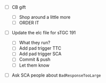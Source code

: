 - [ ] CB gift
  - [ ] Shop around a little more
  - [ ] ORDER IT
- [ ] Update the elc file for sTGC 191
  - [ ] What they run?
  - [ ] Add pad trigger TTC
  - [ ] Add pad trigger SCA
  - [ ] Commit & push
  - [ ] Let them know
- [ ] Ask SCA people about `BadResponseTooLarge`

